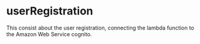# userRegistration
This consist about the user registration, connecting the lambda function to the Amazon Web Service cognito.
